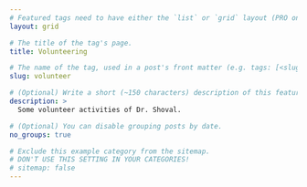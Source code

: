 ```yaml
---
# Featured tags need to have either the `list` or `grid` layout (PRO only).
layout: grid

# The title of the tag's page.
title: Volunteering

# The name of the tag, used in a post's front matter (e.g. tags: [<slug>]).
slug: volunteer

# (Optional) Write a short (~150 characters) description of this featured tag.
description: >
  Some volunteer activities of Dr. Shoval.

# (Optional) You can disable grouping posts by date.
no_groups: true

# Exclude this example category from the sitemap.
# DON'T USE THIS SETTING IN YOUR CATEGORIES!
# sitemap: false
---
```


